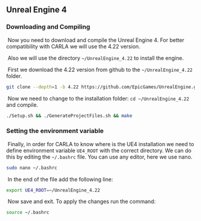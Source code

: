 ## Unreal Engine 4

### Downloading and Compiling

​	Now you need to download and compile the Unreal Engine 4. For better compatibility with CARLA we will use the 4.22 version.

​	Also we will use the directory `~/UnrealEngine_4.22` to install the engine.

​	First we download the 4.22 version from github to the  `~/UnrealEngine_4.22` folder.

```bash
git clone --depth=1 -b 4.22 https://github.com/EpicGames/UnrealEngine.git ~/UnrealEngine_4.22
```


​	Now we need to change to the installation folder: `cd ~/UnrealEngine_4.22 ` and compile.

```bash
./Setup.sh && ./GenerateProjectFiles.sh && make
```

### Setting the environment variable

​	Finally, in order for CARLA to know where is the UE4 installation we need to define environment variable `UE4_ROOT` with the correct directory. We can do this by editing the `~/.bashrc` file. You can use any editor, here we use nano.

```bash
sudo nano ~/.bashrc
```

​	In the end of the file add the following line:

```bash
export UE4_ROOT=~/UnrealEngine_4.22
```

​	Now save and exit. To apply the changes run the command:

```bash
source ~/.bashrc
```